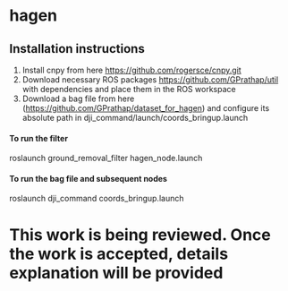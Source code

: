 # hagen
## Installation instructions
1. Install cnpy from here https://github.com/rogersce/cnpy.git
2. Download necessary ROS packages https://github.com/GPrathap/util  with dependencies and place them in the ROS workspace
3. Download a bag file from here (https://github.com/GPrathap/dataset_for_hagen) and configure its absolute path in dji_command/launch/coords_bringup.launch

#### To run the filter 
roslaunch ground_removal_filter hagen_node.launch

#### To run the bag file and subsequent nodes
roslaunch dji_command coords_bringup.launch


# This work is being reviewed. Once the work is accepted, details explanation will be provided

